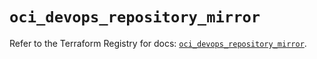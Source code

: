 # `oci_devops_repository_mirror`

Refer to the Terraform Registry for docs: [`oci_devops_repository_mirror`](https://registry.terraform.io/providers/oracle/oci/7.19.0/docs/resources/devops_repository_mirror).

